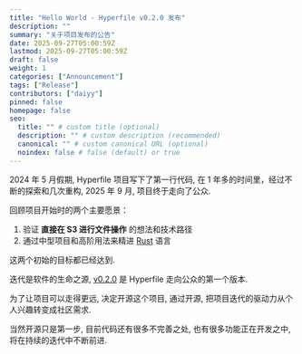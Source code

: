 ```yaml
---
title: "Hello World - Hyperfile v0.2.0 发布"
description: ""
summary: "关于项目发布的公告"
date: 2025-09-27T05:00:59Z
lastmod: 2025-09-27T05:00:59Z
draft: false
weight: 1
categories: ["Announcement"]
tags: ["Release"]
contributors: ["daiyy"]
pinned: false
homepage: false
seo:
  title: "" # custom title (optional)
  description: "" # custom description (recommended)
  canonical: "" # custom canonical URL (optional)
  noindex: false # false (default) or true
---
```


2024 年 5 月假期, Hyperfile 项目写下了第一行代码, 在 1 年多的时间里，经过不断的探索和几次重构, 2025 年 9 月, 项目终于走向了公众.

回顾项目开始时的两个主要愿景：

1. 验证 **直接在 S3 进行文件操作** 的想法和技术路径
2. 通过中型项目和高阶用法来精进 [Rust](https://rust-lang.org/) 语言

这两个初始的目标都已经达到.

迭代是软件的生命之源, [v0.2.0](https://github.com/hyperfile/hyperfile/releases/tag/v0.2.0) 是 Hyperfile 走向公众的第一个版本.

为了让项目可以走得更远, 决定开源这个项目, 通过开源, 把项目迭代的驱动力从个人兴趣转变成社区需求.

当然开源只是第一步, 目前代码还有很多不完善之处, 也有很多功能正在开发之中, 将在持续的迭代中不断前进.
